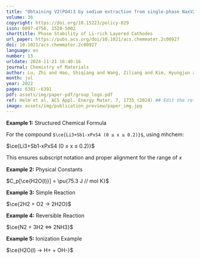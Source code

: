 ```yaml
---
title: "Obtaining V2(PO4)3 by sodium extraction from single-phase NaxV2(PO4)3 (1 < x < 3) positive electrode materials"
volume: 36
copyright: https://doi.org/10.15223/policy-029
issn: 0897-4756, 1520-5002
shorttitle: Phase Stability of Li-rich Layered Cathodes
url_paper: https://pubs.acs.org/doi/10.1021/acs.chemmater.2c00927
doi: 10.1021/acs.chemmater.2c00927
language: en
number: 13
urldate: 2024-11-21 16:40:16
journal: Chemistry of Materials
author: Lu, Zhi and Hao, Shiqiang and Wang, Ziliang and Kim, Hyungjun and Wolverton, Christopher
month: jul
year: 2022
pages: 6381--6391
pdf: assets/img/paper-pdf/group_logo.pdf
ref: Helm et al. ACS Appl. Energy Mater. 7, 1735 (2024) ## Edit the reference to yours
image: assets/img/publication_preview/paper_img.jpg
---
```


**Example 1:** Structured Chemical Formula

For the compound `$\ce{Li3+Sb1-xPxS4 (0 ≤ x ≤ 0.2)}$`, using mhchem:

$\ce{Li3+Sb1-xPxS4 (0 ≤ x ≤ 0.2)}$

This ensures subscript notation and proper alignment for the range of 𝑥

**Example 2:** Physical Constants

\$C_p[\ce{H2O(l)}] = \pu{75.3 J // mol K}$

**Example 3:** Simple Reaction

\$\ce{2H2 + O2 -> 2H2O}$

**Example 4:** Reversible Reaction

\$\ce{N2 + 3H2 <=> 2NH3}$

**Example 5:** Ionization Example

\$\ce{H2O(l) -> H+ + OH-}$

